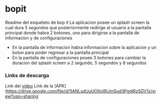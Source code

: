 # bopit
Readme del esqueleto de bop it
La aplicacion posee un splash screen la cual dura 5 segundos que posteriormente redirige al usuario a la pantalla principal donde habra 2 botones, uno para dirigirse a la pantalla de informacion y de configuraciones
- En la pantalla de informacion habra informacion sobre la aplicacion y un boton para poder regresar a la pantalla principal
- En la pantalla de configuraciones posee 3 botones para cambiar la duracion del splash screen a 2 segundo, 5 segundos y 8 segundos
### Links de descarga
Link del [video]()
Link de la [APK](https://drive.google.com/file/d/1lANLsdUuUOXol9IJmSud3PgdjRzSDV1z/view?usp=sharing
